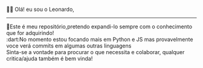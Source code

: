:bowing_man: Olá! eu sou o Leonardo,
<hr>
🌱Este é meu repositório,pretendo expandi-lo sempre com o conhecimento que for adquirindo!<br>
:dart:No momento estou focando mais em Python e JS mas provavelmente voce verá commits em algumas outras linguagens<br>
  Sinta-se a vontade para procurar o que necessita e colaborar, qualquer critica/ajuda também é bem vinda!

<!---
leolm83/leolm83 is a ✨ special ✨ repository because its `README.md` (this file) appears on your GitHub profile.
You can click the Preview link to take a look at your changes.
--->
